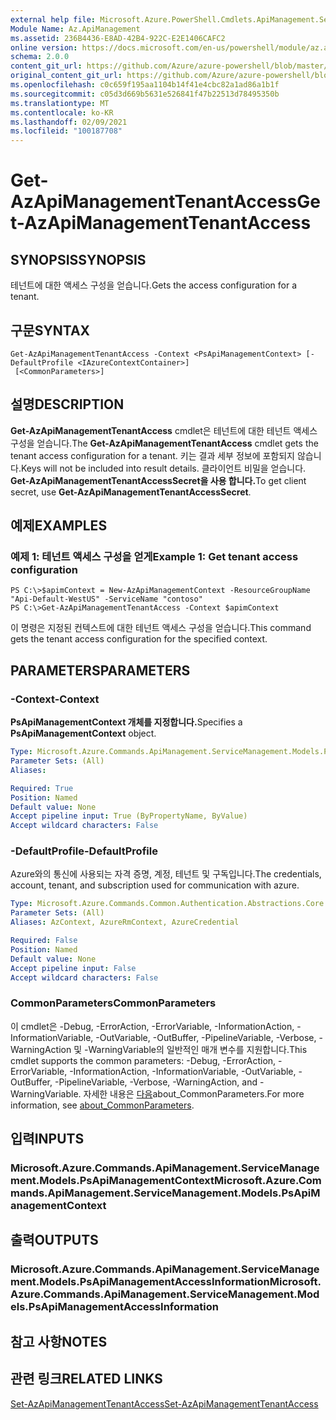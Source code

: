 ```yaml
---
external help file: Microsoft.Azure.PowerShell.Cmdlets.ApiManagement.ServiceManagement.dll-Help.xml
Module Name: Az.ApiManagement
ms.assetid: 236B4436-E8AD-42B4-922C-E2E1406CAFC2
online version: https://docs.microsoft.com/en-us/powershell/module/az.apimanagement/get-azapimanagementtenantaccess
schema: 2.0.0
content_git_url: https://github.com/Azure/azure-powershell/blob/master/src/ApiManagement/ApiManagement/help/Get-AzApiManagementTenantAccess.md
original_content_git_url: https://github.com/Azure/azure-powershell/blob/master/src/ApiManagement/ApiManagement/help/Get-AzApiManagementTenantAccess.md
ms.openlocfilehash: c0c659f195aa1104b14f41e4cbc82a1ad86a1b1f
ms.sourcegitcommit: c05d3d669b5631e526841f47b22513d78495350b
ms.translationtype: MT
ms.contentlocale: ko-KR
ms.lasthandoff: 02/09/2021
ms.locfileid: "100187708"
---
```

# <span data-ttu-id="16b81-101">Get-AzApiManagementTenantAccess</span><span class="sxs-lookup"><span data-stu-id="16b81-101">Get-AzApiManagementTenantAccess</span></span>

## <span data-ttu-id="16b81-102">SYNOPSIS</span><span class="sxs-lookup"><span data-stu-id="16b81-102">SYNOPSIS</span></span>
<span data-ttu-id="16b81-103">테넌트에 대한 액세스 구성을 얻습니다.</span><span class="sxs-lookup"><span data-stu-id="16b81-103">Gets the access configuration for a tenant.</span></span>

## <span data-ttu-id="16b81-104">구문</span><span class="sxs-lookup"><span data-stu-id="16b81-104">SYNTAX</span></span>

```
Get-AzApiManagementTenantAccess -Context <PsApiManagementContext> [-DefaultProfile <IAzureContextContainer>]
 [<CommonParameters>]
```

## <span data-ttu-id="16b81-105">설명</span><span class="sxs-lookup"><span data-stu-id="16b81-105">DESCRIPTION</span></span>
<span data-ttu-id="16b81-106">**Get-AzApiManagementTenantAccess** cmdlet은 테넌트에 대한 테넌트 액세스 구성을 얻습니다.</span><span class="sxs-lookup"><span data-stu-id="16b81-106">The **Get-AzApiManagementTenantAccess** cmdlet gets the tenant access configuration for a tenant.</span></span>
<span data-ttu-id="16b81-107">키는 결과 세부 정보에 포함되지 않습니다.</span><span class="sxs-lookup"><span data-stu-id="16b81-107">Keys will not be included into result details.</span></span> <span data-ttu-id="16b81-108">클라이언트 비밀을 얻습니다. **Get-AzApiManagementTenantAccessSecret을 사용 합니다.**</span><span class="sxs-lookup"><span data-stu-id="16b81-108">To get client secret, use **Get-AzApiManagementTenantAccessSecret**.</span></span>

## <span data-ttu-id="16b81-109">예제</span><span class="sxs-lookup"><span data-stu-id="16b81-109">EXAMPLES</span></span>

### <span data-ttu-id="16b81-110">예제 1: 테넌트 액세스 구성을 얻게</span><span class="sxs-lookup"><span data-stu-id="16b81-110">Example 1: Get tenant access configuration</span></span>
```
PS C:\>$apimContext = New-AzApiManagementContext -ResourceGroupName "Api-Default-WestUS" -ServiceName "contoso"
PS C:\>Get-AzApiManagementTenantAccess -Context $apimContext
```

<span data-ttu-id="16b81-111">이 명령은 지정된 컨텍스트에 대한 테넌트 액세스 구성을 얻습니다.</span><span class="sxs-lookup"><span data-stu-id="16b81-111">This command gets the tenant access configuration for the specified context.</span></span>

## <span data-ttu-id="16b81-112">PARAMETERS</span><span class="sxs-lookup"><span data-stu-id="16b81-112">PARAMETERS</span></span>

### <span data-ttu-id="16b81-113">-Context</span><span class="sxs-lookup"><span data-stu-id="16b81-113">-Context</span></span>
<span data-ttu-id="16b81-114">**PsApiManagementContext 개체를 지정합니다.**</span><span class="sxs-lookup"><span data-stu-id="16b81-114">Specifies a **PsApiManagementContext** object.</span></span>

```yaml
Type: Microsoft.Azure.Commands.ApiManagement.ServiceManagement.Models.PsApiManagementContext
Parameter Sets: (All)
Aliases:

Required: True
Position: Named
Default value: None
Accept pipeline input: True (ByPropertyName, ByValue)
Accept wildcard characters: False
```

### <span data-ttu-id="16b81-115">-DefaultProfile</span><span class="sxs-lookup"><span data-stu-id="16b81-115">-DefaultProfile</span></span>
<span data-ttu-id="16b81-116">Azure와의 통신에 사용되는 자격 증명, 계정, 테넌트 및 구독입니다.</span><span class="sxs-lookup"><span data-stu-id="16b81-116">The credentials, account, tenant, and subscription used for communication with azure.</span></span>

```yaml
Type: Microsoft.Azure.Commands.Common.Authentication.Abstractions.Core.IAzureContextContainer
Parameter Sets: (All)
Aliases: AzContext, AzureRmContext, AzureCredential

Required: False
Position: Named
Default value: None
Accept pipeline input: False
Accept wildcard characters: False
```

### <span data-ttu-id="16b81-117">CommonParameters</span><span class="sxs-lookup"><span data-stu-id="16b81-117">CommonParameters</span></span>
<span data-ttu-id="16b81-118">이 cmdlet은 -Debug, -ErrorAction, -ErrorVariable, -InformationAction, -InformationVariable, -OutVariable, -OutBuffer, -PipelineVariable, -Verbose, -WarningAction 및 -WarningVariable의 일반적인 매개 변수를 지원합니다.</span><span class="sxs-lookup"><span data-stu-id="16b81-118">This cmdlet supports the common parameters: -Debug, -ErrorAction, -ErrorVariable, -InformationAction, -InformationVariable, -OutVariable, -OutBuffer, -PipelineVariable, -Verbose, -WarningAction, and -WarningVariable.</span></span> <span data-ttu-id="16b81-119">자세한 내용은 [다음](http://go.microsoft.com/fwlink/?LinkID=113216)about_CommonParameters.</span><span class="sxs-lookup"><span data-stu-id="16b81-119">For more information, see [about_CommonParameters](http://go.microsoft.com/fwlink/?LinkID=113216).</span></span>

## <span data-ttu-id="16b81-120">입력</span><span class="sxs-lookup"><span data-stu-id="16b81-120">INPUTS</span></span>

### <span data-ttu-id="16b81-121">Microsoft.Azure.Commands.ApiManagement.ServiceManagement.Models.PsApiManagementContext</span><span class="sxs-lookup"><span data-stu-id="16b81-121">Microsoft.Azure.Commands.ApiManagement.ServiceManagement.Models.PsApiManagementContext</span></span>

## <span data-ttu-id="16b81-122">출력</span><span class="sxs-lookup"><span data-stu-id="16b81-122">OUTPUTS</span></span>

### <span data-ttu-id="16b81-123">Microsoft.Azure.Commands.ApiManagement.ServiceManagement.Models.PsApiManagementAccessInformation</span><span class="sxs-lookup"><span data-stu-id="16b81-123">Microsoft.Azure.Commands.ApiManagement.ServiceManagement.Models.PsApiManagementAccessInformation</span></span>

## <span data-ttu-id="16b81-124">참고 사항</span><span class="sxs-lookup"><span data-stu-id="16b81-124">NOTES</span></span>

## <span data-ttu-id="16b81-125">관련 링크</span><span class="sxs-lookup"><span data-stu-id="16b81-125">RELATED LINKS</span></span>

[<span data-ttu-id="16b81-126">Set-AzApiManagementTenantAccess</span><span class="sxs-lookup"><span data-stu-id="16b81-126">Set-AzApiManagementTenantAccess</span></span>](./Set-AzApiManagementTenantAccess.md)



